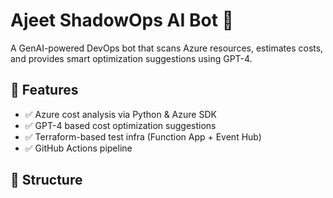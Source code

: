 # Ajeet ShadowOps AI Bot 🚀

A GenAI-powered DevOps bot that scans Azure resources, estimates costs, and provides smart optimization suggestions using GPT-4.

## 🔧 Features

- ✅ Azure cost analysis via Python & Azure SDK
- ✅ GPT-4 based cost optimization suggestions
- ✅ Terraform-based test infra (Function App + Event Hub)
- ✅ GitHub Actions pipeline

## 📁 Structure

